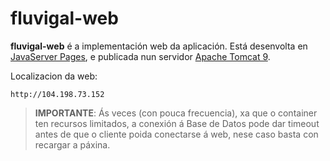 # fluvigal-web

__fluvigal-web__ é a implementación web da aplicación. Está desenvolta en [JavaServer Pages](https://www.java.com/es/), e publicada nun servidor [Apache Tomcat 9](https://tomcat.apache.org/).

Localizacion da web: 
    
    http://104.198.73.152

>__IMPORTANTE__: Ás veces (con pouca frecuencia), xa que o container ten recursos limitados, a conexión á Base de Datos pode dar timeout antes de que o cliente poida conectarse á web, nese caso basta con recargar a páxina.
